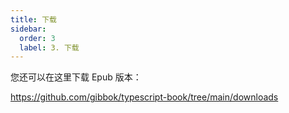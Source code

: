 ```yaml
---
title: 下载
sidebar:
  order: 3
  label: 3. 下载
---
```



您还可以在这里下载 Epub 版本：

<https://github.com/gibbok/typescript-book/tree/main/downloads>

